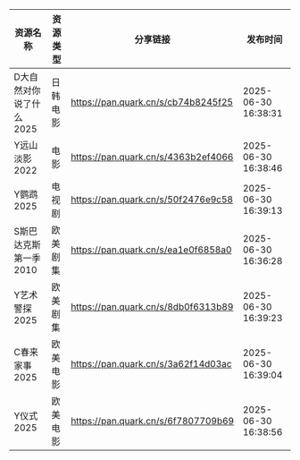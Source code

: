 | 资源名称           | 资源类型 | 分享链接                                | 发布时间                |
| -------------- | ---- | ----------------------------------- | ------------------- |
| D大自然对你说了什么2025 | 日韩电影 | https://pan.quark.cn/s/cb74b8245f25 | 2025-06-30 16:38:31 |
| Y远山淡影2022      | 电影   | https://pan.quark.cn/s/4363b2ef4066 | 2025-06-30 16:38:46 |
| Y鹦鹉2025        | 电视剧  | https://pan.quark.cn/s/50f2476e9c58 | 2025-06-30 16:39:13 |
| S斯巴达克斯第一季2010  | 欧美剧集 | https://pan.quark.cn/s/ea1e0f6858a0 | 2025-06-30 16:36:28 |
| Y艺术警探2025      | 欧美剧集 | https://pan.quark.cn/s/8db0f6313b89 | 2025-06-30 16:39:23 |
| C春来家事2025      | 欧美电影 | https://pan.quark.cn/s/3a62f14d03ac | 2025-06-30 16:39:04 |
| Y仪式2025        | 欧美电影 | https://pan.quark.cn/s/6f7807709b69 | 2025-06-30 16:38:56 |
